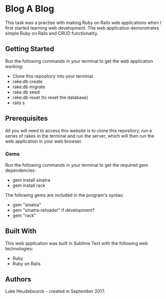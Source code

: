# Blog A Blog

This task was a practise with making Ruby on Rails web applications when I first started learning web development. The web application demonstrates simple Ruby on Rails and CRUD functionality.

## Getting Started
Run the following commands in your terminal to get the web application working:
* Clone this repository into your terminal.
* rake:db create
* rake:db migrate
* rake:db seed
* rake:db reset (to reset the database)
* rails s

## Prerequisites
All you will need to access this website is to clone this repository, run a series of rakes in the terminal and run the server, which will then run the web application in your web browser.

### Gems
Run the following commands in your terminal to get the required gem dependencies:
* gem install sinatra
* gem install rack

The following gems are included in the program's syntax:
* gem "sinatra"
* gem "sinatra-reloader" if development?
* gem "rack"

## Built With
This web application was built in Sublime Text with the following web technologies:

* Ruby
* Ruby on Rails

## Authors
Luke Heudebourck - created in September 2017.
